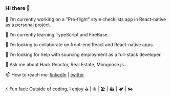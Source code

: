 ### Hi there 👋

<!--
**ForeDaddy/ForeDaddy** is a ✨ _special_ ✨ repository because its `README.md` (this file) appears on your GitHub profile.

Here are some ideas to get you started:

- 🔭 I’m currently working on ...
- 🌱 I’m currently learning ...
- 👯 I’m looking to collaborate on ...
- 🤔 I’m looking for help with ...
- 💬 Ask me about ...
- 📫 How to reach me: ...
- 😄 Pronouns: ...
- ⚡ Fun fact: ...
-->

🔭 I’m currently working on a "Pre-flight" style checklists app in React-native as a personal project.

🌱 I’m currently learning TypeScript and FireBase.

👯 I’m looking to collaborate on front-end React and React-native apps.

🤔 I’m looking for help with sourcing employment as a full-stack developer.

💬 Ask me about Hack Reactor, Real Estate, Mongoose.js...

📫 How to reach me: [linkedIn](https://www.linkedin.com/in/donnneufeld/) | [twitter](https://twitter.com/DonnNeuf)

⚡ Fun fact: Outside of coding, I enjoy :golf: |  :sailboat: |  :beach_umbrella: | :desert: | :camping: | 	:motorcycle:
